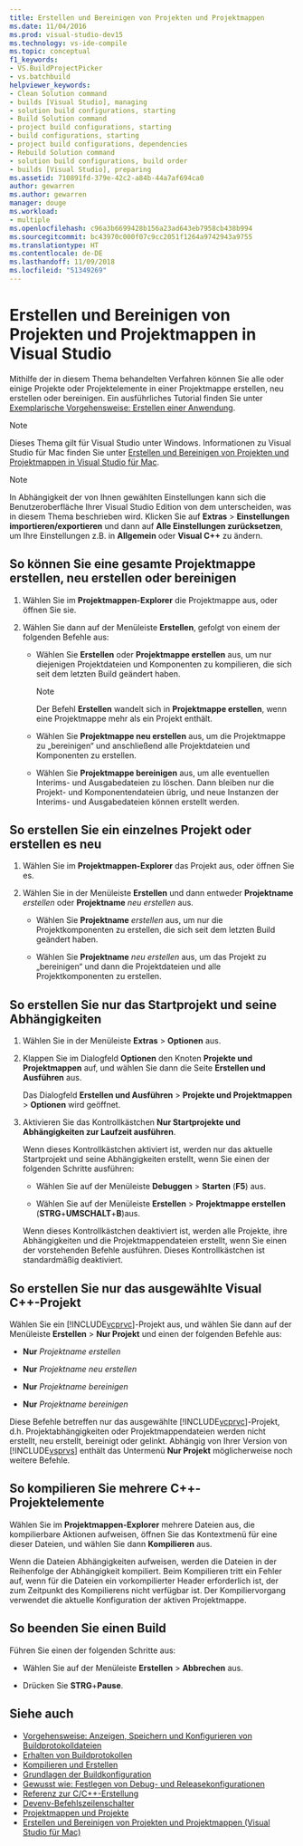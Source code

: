 ```yaml
---
title: Erstellen und Bereinigen von Projekten und Projektmappen
ms.date: 11/04/2016
ms.prod: visual-studio-dev15
ms.technology: vs-ide-compile
ms.topic: conceptual
f1_keywords:
- VS.BuildProjectPicker
- vs.batchbuild
helpviewer_keywords:
- Clean Solution command
- builds [Visual Studio], managing
- solution build configurations, starting
- Build Solution command
- project build configurations, starting
- build configurations, starting
- project build configurations, dependencies
- Rebuild Solution command
- solution build configurations, build order
- builds [Visual Studio], preparing
ms.assetid: 710891fd-379e-42c2-a84b-44a7af694ca0
author: gewarren
ms.author: gewarren
manager: douge
ms.workload:
- multiple
ms.openlocfilehash: c96a3b6699428b156a23ad643eb7958cb438b994
ms.sourcegitcommit: bc43970c000f07c9cc2051f1264a9742943a9755
ms.translationtype: HT
ms.contentlocale: de-DE
ms.lasthandoff: 11/09/2018
ms.locfileid: "51349269"
---
```

# <a name="build-and-clean-projects-and-solutions-in-visual-studio"></a>Erstellen und Bereinigen von Projekten und Projektmappen in Visual Studio

Mithilfe der in diesem Thema behandelten Verfahren können Sie alle oder einige Projekte oder Projektelemente in einer Projektmappe erstellen, neu erstellen oder bereinigen. Ein ausführliches Tutorial finden Sie unter [Exemplarische Vorgehensweise: Erstellen einer Anwendung](../ide/walkthrough-building-an-application.md).

> [!NOTE]
> Dieses Thema gilt für Visual Studio unter Windows. Informationen zu Visual Studio für Mac finden Sie unter [Erstellen und Bereinigen von Projekten und Projektmappen in Visual Studio für Mac](/visualstudio/mac/building-and-cleaning-projects-and-solutions).

> [!NOTE]
> In Abhängigkeit der von Ihnen gewählten Einstellungen kann sich die Benutzeroberfläche Ihrer Visual Studio Edition von dem unterscheiden, was in diesem Thema beschrieben wird. Klicken Sie auf **Extras** > **Einstellungen importieren/exportieren** und dann auf **Alle Einstellungen zurücksetzen**, um Ihre Einstellungen z.B. in **Allgemein** oder **Visual C++** zu ändern.

## <a name="to-build-rebuild-or-clean-an-entire-solution"></a>So können Sie eine gesamte Projektmappe erstellen, neu erstellen oder bereinigen

1.  Wählen Sie im **Projektmappen-Explorer** die Projektmappe aus, oder öffnen Sie sie.

2.  Wählen Sie dann auf der Menüleiste **Erstellen**, gefolgt von einem der folgenden Befehle aus:

    -   Wählen Sie **Erstellen** oder **Projektmappe erstellen** aus, um nur diejenigen Projektdateien und Komponenten zu kompilieren, die sich seit dem letzten Build geändert haben.

        > [!NOTE]
        > Der Befehl **Erstellen** wandelt sich in **Projektmappe erstellen**, wenn eine Projektmappe mehr als ein Projekt enthält.

    -   Wählen Sie **Projektmappe neu erstellen** aus, um die Projektmappe zu „bereinigen“ und anschließend alle Projektdateien und Komponenten zu erstellen.

    -   Wählen Sie **Projektmappe bereinigen** aus, um alle eventuellen Interims- und Ausgabedateien zu löschen. Dann bleiben nur die Projekt- und Komponentendateien übrig, und neue Instanzen der Interims- und Ausgabedateien können erstellt werden.

## <a name="to-build-or-rebuild-a-single-project"></a>So erstellen Sie ein einzelnes Projekt oder erstellen es neu

1.  Wählen Sie im **Projektmappen-Explorer** das Projekt aus, oder öffnen Sie es.

2.  Wählen Sie in der Menüleiste **Erstellen** und dann entweder **Projektname** *erstellen* oder **Projektname** *neu erstellen* aus.

    -   Wählen Sie **Projektname** *erstellen* aus, um nur die Projektkomponenten zu erstellen, die sich seit dem letzten Build geändert haben.

    -   Wählen Sie **Projektname** *neu erstellen* aus, um das Projekt zu „bereinigen“ und dann die Projektdateien und alle Projektkomponenten zu erstellen.

## <a name="to-build-only-the-startup-project-and-its-dependencies"></a>So erstellen Sie nur das Startprojekt und seine Abhängigkeiten

1.  Wählen Sie in der Menüleiste **Extras** > **Optionen** aus.

2.  Klappen Sie im Dialogfeld **Optionen** den Knoten **Projekte und Projektmappen** auf, und wählen Sie dann die Seite **Erstellen und Ausführen** aus.

     Das Dialogfeld **Erstellen und Ausführen** > **Projekte und Projektmappen** > **Optionen** wird geöffnet.

3.  Aktivieren Sie das Kontrollkästchen **Nur Startprojekte und Abhängigkeiten zur Laufzeit ausführen**.

     Wenn dieses Kontrollkästchen aktiviert ist, werden nur das aktuelle Startprojekt und seine Abhängigkeiten erstellt, wenn Sie einen der folgenden Schritte ausführen:

    -   Wählen Sie auf der Menüleiste **Debuggen** > **Starten** (**F5**) aus.

    -   Wählen Sie auf der Menüleiste **Erstellen** > **Projektmappe erstellen** (**STRG**+**UMSCHALT**+**B**)aus.

    Wenn dieses Kontrollkästchen deaktiviert ist, werden alle Projekte, ihre Abhängigkeiten und die Projektmappendateien erstellt, wenn Sie einen der vorstehenden Befehle ausführen. Dieses Kontrollkästchen ist standardmäßig deaktiviert.

## <a name="to-build-only-the-selected-visual-c-project"></a>So erstellen Sie nur das ausgewählte Visual C++-Projekt

Wählen Sie ein [!INCLUDE[vcprvc](../code-quality/includes/vcprvc_md.md)]-Projekt aus, und wählen Sie dann auf der Menüleiste **Erstellen** > **Nur Projekt** und einen der folgenden Befehle aus:

- **Nur** *Projektname erstellen*

- **Nur** *Projektname neu erstellen*

- **Nur** *Projektname bereinigen*

- **Nur** *Projektname bereinigen*

Diese Befehle betreffen nur das ausgewählte [!INCLUDE[vcprvc](../code-quality/includes/vcprvc_md.md)]-Projekt, d.h. Projektabhängigkeiten oder Projektmappendateien werden nicht erstellt, neu erstellt, bereinigt oder gelinkt. Abhängig von Ihrer Version von [!INCLUDE[vsprvs](../code-quality/includes/vsprvs_md.md)] enthält das Untermenü **Nur Projekt** möglicherweise noch weitere Befehle.

## <a name="to-compile-multiple-c-project-items"></a>So kompilieren Sie mehrere C++-Projektelemente

Wählen Sie im **Projektmappen-Explorer** mehrere Dateien aus, die kompilierbare Aktionen aufweisen, öffnen Sie das Kontextmenü für eine dieser Dateien, und wählen Sie dann **Kompilieren** aus.

Wenn die Dateien Abhängigkeiten aufweisen, werden die Dateien in der Reihenfolge der Abhängigkeit kompiliert. Beim Kompilieren tritt ein Fehler auf, wenn für die Dateien ein vorkompilierter Header erforderlich ist, der zum Zeitpunkt des Kompilierens nicht verfügbar ist. Der Kompiliervorgang verwendet die aktuelle Konfiguration der aktiven Projektmappe.

## <a name="to-stop-a-build"></a>So beenden Sie einen Build

Führen Sie einen der folgenden Schritte aus:

- Wählen Sie auf der Menüleiste **Erstellen** > **Abbrechen** aus.

- Drücken Sie **STRG**+**Pause**.

## <a name="see-also"></a>Siehe auch

- [Vorgehensweise: Anzeigen, Speichern und Konfigurieren von Buildprotokolldateien](../ide/how-to-view-save-and-configure-build-log-files.md)
- [Erhalten von Buildprotokollen](../msbuild/obtaining-build-logs-with-msbuild.md)
- [Kompilieren und Erstellen](../ide/compiling-and-building-in-visual-studio.md)
- [Grundlagen der Buildkonfiguration](../ide/understanding-build-configurations.md)
- [Gewusst wie: Festlegen von Debug- und Releasekonfigurationen](../debugger/how-to-set-debug-and-release-configurations.md)
- [Referenz zur C/C++-Erstellung](/cpp/build/reference/c-cpp-building-reference)
- [Devenv-Befehlszeilenschalter](../ide/reference/devenv-command-line-switches.md)
- [Projektmappen und Projekte](../ide/solutions-and-projects-in-visual-studio.md)
- [Erstellen und Bereinigen von Projekten und Projektmappen (Visual Studio für Mac)](/visualstudio/mac/building-and-cleaning-projects-and-solutions)